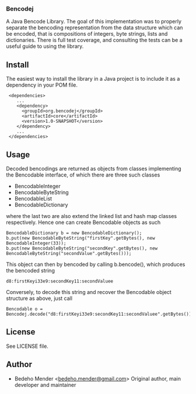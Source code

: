 ### Bencodej

A Java Bencode Library. The goal of this implementation was to properly separate the bencoding representation from the
data structure which can be encoded, that is compositions of integers, byte strings, lists and dictionaries. There is full
test coverage, and consulting the tests can be a useful guide to using the library.

## Install

The easiest way to install the library in a Java project is to include it as a dependency in your POM file.
```
 <dependencies>
    ...
    <dependency>
      <groupId>org.bencodej</groupId>
      <artifactId>core</artifactId>
      <version>1.0-SNAPSHOT</version>
    </dependency>
    ...
 </dependencies>
```

## Usage

Decoded bencodings are returned as objects from classes implementing the Bencodable interface, of which there are three such classes
- BencodableInteger
- BencodableByteString
- BencodableList
- BencodableDictionary

where the last two are also extend the linked list and hash map classes respectively. Hence one can create Bencodable objects as such
```
BencodableDictionary b = new BencodableDictionary();
b.put(new BencodableByteString("firstKey".getBytes(), new BencodableInteger(33));
b.put(new BencodableByteString("secondKey".getBytes(), new BencodableByteString("secondValue".getBytes()));
```
This object can then by bencoded by calling b.bencode(), which produces the bencoded string
```
d8:firstKeyi33e9:secondKey11:secondValuee
```
Conversely, to decode this string and recover the Bencodable object structure as above, just call
```
Bencodable o = Bencodej.decode("d8:firstKeyi33e9:secondKey11:secondValuee".getBytes());
```

## License
See LICENSE file.

## Author
* Bedeho Mender <<bedeho.mender@gmail.com>>
  Original author, main developer and maintainer